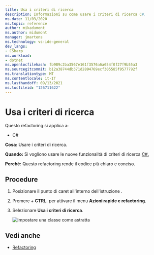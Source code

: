 ```yaml
---
title: Usa i criteri di ricerca
description: Informazioni su come usare i criteri di ricerca C#.
ms.date: 11/03/2020
ms.topic: reference
author: mikadumont
ms.author: midumont
manager: jmartens
ms.technology: vs-ide-general
dev_langs:
- CSharp
ms.workload:
- dotnet
ms.openlocfilehash: fb989c2ba3567e161f3576a6a654f0f27f9b55a3
ms.sourcegitcommit: b12a38744db371d2894769ecf305585f9577792f
ms.translationtype: MT
ms.contentlocale: it-IT
ms.lasthandoff: 09/13/2021
ms.locfileid: "126711622"
---
```

# <a name="use-pattern-matching"></a>Usa i criteri di ricerca

Questo refactoring si applica a:

- C#

**Cosa:** Usare i criteri di ricerca.

**Quando:** Si vogliono usare le nuove funzionalità di criteri di ricerca [C#.](/dotnet/csharp/whats-new/csharp-9#pattern-matching-enhancements)

**Perché:** Questo refactoring rende il codice più chiaro e conciso.

## <a name="how-to"></a>Procedure

1. Posizionare il punto di caret all'interno dell'istruzione .

2. Premere  + **CTRL.** per attivare il menu **Azioni rapide e refactoring**.

3. Selezionare **Usa i criteri di ricerca**.

    ![Impostare una classe come astratta](media/use-pattern-matching-not-syntax.png)

## <a name="see-also"></a>Vedi anche

- [Refactoring](../refactoring-in-visual-studio.md)
